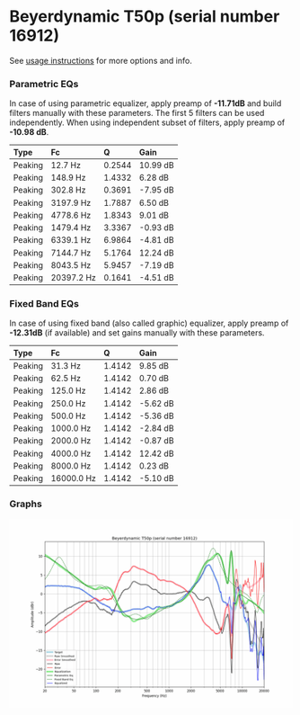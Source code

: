 # Beyerdynamic T50p (serial number 16912)
See [usage instructions](https://github.com/jaakkopasanen/AutoEq#usage) for more options and info.

### Parametric EQs
In case of using parametric equalizer, apply preamp of **-11.71dB** and build filters manually
with these parameters. The first 5 filters can be used independently.
When using independent subset of filters, apply preamp of **-10.98 dB**.

| Type    | Fc         |      Q | Gain     |
|:--------|:-----------|:-------|:---------|
| Peaking | 12.7 Hz    | 0.2544 | 10.99 dB |
| Peaking | 148.9 Hz   | 1.4332 | 6.28 dB  |
| Peaking | 302.8 Hz   | 0.3691 | -7.95 dB |
| Peaking | 3197.9 Hz  | 1.7887 | 6.50 dB  |
| Peaking | 4778.6 Hz  | 1.8343 | 9.01 dB  |
| Peaking | 1479.4 Hz  | 3.3367 | -0.93 dB |
| Peaking | 6339.1 Hz  | 6.9864 | -4.81 dB |
| Peaking | 7144.7 Hz  | 5.1764 | 12.24 dB |
| Peaking | 8043.5 Hz  | 5.9457 | -7.19 dB |
| Peaking | 20397.2 Hz | 0.1641 | -4.51 dB |

### Fixed Band EQs
In case of using fixed band (also called graphic) equalizer, apply preamp of **-12.31dB**
(if available) and set gains manually with these parameters.

| Type    | Fc         |      Q | Gain     |
|:--------|:-----------|:-------|:---------|
| Peaking | 31.3 Hz    | 1.4142 | 9.85 dB  |
| Peaking | 62.5 Hz    | 1.4142 | 0.70 dB  |
| Peaking | 125.0 Hz   | 1.4142 | 2.86 dB  |
| Peaking | 250.0 Hz   | 1.4142 | -5.62 dB |
| Peaking | 500.0 Hz   | 1.4142 | -5.36 dB |
| Peaking | 1000.0 Hz  | 1.4142 | -2.84 dB |
| Peaking | 2000.0 Hz  | 1.4142 | -0.87 dB |
| Peaking | 4000.0 Hz  | 1.4142 | 12.42 dB |
| Peaking | 8000.0 Hz  | 1.4142 | 0.23 dB  |
| Peaking | 16000.0 Hz | 1.4142 | -5.10 dB |

### Graphs
![](./Beyerdynamic%20T50p%20(serial%20number%2016912).png)